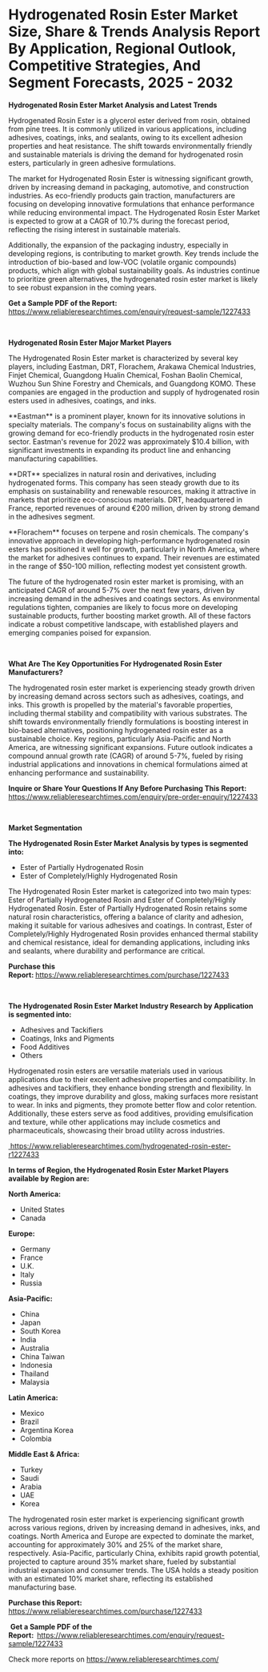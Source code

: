 <p><h1>Hydrogenated Rosin Ester Market Size, Share & Trends Analysis Report By Application, Regional Outlook, Competitive Strategies, And Segment Forecasts, 2025 - 2032</h1></p><p><strong>Hydrogenated Rosin Ester Market Analysis and Latest Trends</strong></p>
<p><p>Hydrogenated Rosin Ester is a glycerol ester derived from rosin, obtained from pine trees. It is commonly utilized in various applications, including adhesives, coatings, inks, and sealants, owing to its excellent adhesion properties and heat resistance. The shift towards environmentally friendly and sustainable materials is driving the demand for hydrogenated rosin esters, particularly in green adhesive formulations.</p><p>The market for Hydrogenated Rosin Ester is witnessing significant growth, driven by increasing demand in packaging, automotive, and construction industries. As eco-friendly products gain traction, manufacturers are focusing on developing innovative formulations that enhance performance while reducing environmental impact. The Hydrogenated Rosin Ester Market is expected to grow at a CAGR of 10.7% during the forecast period, reflecting the rising interest in sustainable materials.</p><p>Additionally, the expansion of the packaging industry, especially in developing regions, is contributing to market growth. Key trends include the introduction of bio-based and low-VOC (volatile organic compounds) products, which align with global sustainability goals. As industries continue to prioritize green alternatives, the hydrogenated rosin ester market is likely to see robust expansion in the coming years.</p></p>
<p><strong>Get a Sample PDF of the Report:&nbsp;</strong> <a href="https://www.reliableresearchtimes.com/enquiry/request-sample/1227433?utm_campaign=3311&utm_medium=2&utm_source=Github&utm_content=ia&utm_term=01042025&utm_id=hydrogenated-rosin-ester">https://www.reliableresearchtimes.com/enquiry/request-sample/1227433</a></p>
<p>&nbsp;</p>
<p><strong>Hydrogenated Rosin Ester Major Market Players</strong></p>
<p><p>The Hydrogenated Rosin Ester market is characterized by several key players, including Eastman, DRT, Florachem, Arakawa Chemical Industries, Finjet Chemical, Guangdong Hualin Chemical, Foshan Baolin Chemical, Wuzhou Sun Shine Forestry and Chemicals, and Guangdong KOMO. These companies are engaged in the production and supply of hydrogenated rosin esters used in adhesives, coatings, and inks.</p><p>**Eastman** is a prominent player, known for its innovative solutions in specialty materials. The company's focus on sustainability aligns with the growing demand for eco-friendly products in the hydrogenated rosin ester sector. Eastman's revenue for 2022 was approximately $10.4 billion, with significant investments in expanding its product line and enhancing manufacturing capabilities.</p><p>**DRT** specializes in natural rosin and derivatives, including hydrogenated forms. This company has seen steady growth due to its emphasis on sustainability and renewable resources, making it attractive in markets that prioritize eco-conscious materials. DRT, headquartered in France, reported revenues of around €200 million, driven by strong demand in the adhesives segment.</p><p>**Florachem** focuses on terpene and rosin chemicals. The company's innovative approach in developing high-performance hydrogenated rosin esters has positioned it well for growth, particularly in North America, where the market for adhesives continues to expand. Their revenues are estimated in the range of $50-100 million, reflecting modest yet consistent growth.</p><p>The future of the hydrogenated rosin ester market is promising, with an anticipated CAGR of around 5-7% over the next few years, driven by increasing demand in the adhesives and coatings sectors. As environmental regulations tighten, companies are likely to focus more on developing sustainable products, further boosting market growth. All of these factors indicate a robust competitive landscape, with established players and emerging companies poised for expansion.</p></p>
<p>&nbsp;</p>
<p><strong>What Are The Key Opportunities For Hydrogenated Rosin Ester Manufacturers?</strong></p>
<p><p>The hydrogenated rosin ester market is experiencing steady growth driven by increasing demand across sectors such as adhesives, coatings, and inks. This growth is propelled by the material's favorable properties, including thermal stability and compatibility with various substrates. The shift towards environmentally friendly formulations is boosting interest in bio-based alternatives, positioning hydrogenated rosin ester as a sustainable choice. Key regions, particularly Asia-Pacific and North America, are witnessing significant expansions. Future outlook indicates a compound annual growth rate (CAGR) of around 5-7%, fueled by rising industrial applications and innovations in chemical formulations aimed at enhancing performance and sustainability.</p></p>
<p><strong>Inquire or Share Your Questions If Any Before Purchasing This Report:</strong> <a href="https://www.reliableresearchtimes.com/enquiry/pre-order-enquiry/1227433?utm_campaign=3311&utm_medium=2&utm_source=Github&utm_content=ia&utm_term=01042025&utm_id=hydrogenated-rosin-ester">https://www.reliableresearchtimes.com/enquiry/pre-order-enquiry/1227433</a></p>
<p>&nbsp;</p>
<p><strong>Market Segmentation</strong></p>
<p><strong>The Hydrogenated Rosin Ester Market Analysis by types is segmented into:</strong></p>
<p><ul><li>Ester of Partially Hydrogenated Rosin</li><li>Ester of Completely/Highly Hydrogenated Rosin</li></ul></p>
<p><p>The Hydrogenated Rosin Ester market is categorized into two main types: Ester of Partially Hydrogenated Rosin and Ester of Completely/Highly Hydrogenated Rosin. Ester of Partially Hydrogenated Rosin retains some natural rosin characteristics, offering a balance of clarity and adhesion, making it suitable for various adhesives and coatings. In contrast, Ester of Completely/Highly Hydrogenated Rosin provides enhanced thermal stability and chemical resistance, ideal for demanding applications, including inks and sealants, where durability and performance are critical.</p></p>
<p><strong>Purchase this Report:&nbsp;</strong><a href="https://www.reliableresearchtimes.com/purchase/1227433?utm_campaign=3311&utm_medium=2&utm_source=Github&utm_content=ia&utm_term=01042025&utm_id=hydrogenated-rosin-ester">https://www.reliableresearchtimes.com/purchase/1227433</a></p>
<p>&nbsp;</p>
<p><strong>The Hydrogenated Rosin Ester Market Industry Research by Application is segmented into:</strong></p>
<p><ul><li>Adhesives and Tackifiers</li><li>Coatings, Inks and Pigments</li><li>Food Additives</li><li>Others</li></ul></p>
<p><p>Hydrogenated rosin esters are versatile materials used in various applications due to their excellent adhesive properties and compatibility. In adhesives and tackifiers, they enhance bonding strength and flexibility. In coatings, they improve durability and gloss, making surfaces more resistant to wear. In inks and pigments, they promote better flow and color retention. Additionally, these esters serve as food additives, providing emulsification and texture, while other applications may include cosmetics and pharmaceuticals, showcasing their broad utility across industries.</p></p>
<p><a href="https://www.reliableresearchtimes.com/hydrogenated-rosin-ester-r1227433?utm_campaign=3311&utm_medium=2&utm_source=Github&utm_content=ia&utm_term=01042025&utm_id=hydrogenated-rosin-ester">&nbsp;https://www.reliableresearchtimes.com/hydrogenated-rosin-ester-r1227433</a></p>
<p><strong>In terms of Region, the Hydrogenated Rosin Ester Market Players available by Region are:</strong></p>
<p>
    <p> <strong> North America: </strong>
        <ul>
            <li>United States</li>
            <li>Canada</li>
        </ul>
        </p> 
    <p> <strong> Europe: </strong>
        <ul>
            <li>Germany</li>
            <li>France</li>
            <li>U.K.</li>
            <li>Italy</li>
            <li>Russia</li>
        </ul>
        </p> 
    <p> <strong> Asia-Pacific: </strong>
        <ul>
            <li>China</li>
            <li>Japan</li>
            <li>South Korea</li>
            <li>India</li>
            <li>Australia</li>
            <li>China Taiwan</li>
            <li>Indonesia</li>
            <li>Thailand</li>
            <li>Malaysia</li>
        </ul>
        </p> 
    <p> <strong> Latin America: </strong>
        <ul>
            <li>Mexico</li>
            <li>Brazil</li>
            <li>Argentina Korea</li>
            <li>Colombia</li>
        </ul>
        </p> 
    <p> <strong> Middle East & Africa: </strong>
        <ul>
            <li>Turkey</li>
            <li>Saudi</li>
            <li>Arabia</li>
            <li>UAE</li>
            <li>Korea</li>
        </ul>
    </p>
    </p>
<p><p>The hydrogenated rosin ester market is experiencing significant growth across various regions, driven by increasing demand in adhesives, inks, and coatings. North America and Europe are expected to dominate the market, accounting for approximately 30% and 25% of the market share, respectively. Asia-Pacific, particularly China, exhibits rapid growth potential, projected to capture around 35% market share, fueled by substantial industrial expansion and consumer trends. The USA holds a steady position with an estimated 10% market share, reflecting its established manufacturing base.</p></p>
<p><strong>Purchase this Report: </strong><a href="https://www.reliableresearchtimes.com/purchase/1227433?utm_campaign=3311&utm_medium=2&utm_source=Github&utm_content=ia&utm_term=01042025&utm_id=hydrogenated-rosin-ester">https://www.reliableresearchtimes.com/purchase/1227433</a></p>
<p>&nbsp;<strong>Get a Sample PDF of the Report:&nbsp;&nbsp;</strong><a href="https://www.reliableresearchtimes.com/enquiry/request-sample/1227433?utm_campaign=3311&utm_medium=2&utm_source=Github&utm_content=ia&utm_term=01042025&utm_id=hydrogenated-rosin-ester">https://www.reliableresearchtimes.com/enquiry/request-sample/1227433</a></p>
<p><strong></strong></p>
<p>Check more reports on <a href="https://www.reliableresearchtimes.com/?utm_campaign=3311&utm_medium=2&utm_source=Github&utm_content=ia&utm_term=01042025&utm_id=hydrogenated-rosin-ester">https://www.reliableresearchtimes.com/</a></p>